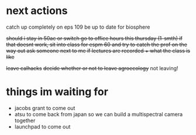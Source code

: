 # next actions
catch up completely on eps 109
be up to date for biosphere


<s>should i stay in 50ac or switch
	go to office hours this thursday (1-smth)
	if that doesnt work, sit into class for espm 60 and try to catch the prof on the way out
		ask someone next to me if lectures are recorded + what the class is like</s>

<s>leave calhacks</s>
<s>decide whether or not to leave agroecology</s> not leaving!


# things im waiting for 
- jacobs grant to come out
- atsu to come back from japan so we can build a multispectral camera together
- launchpad to come out



